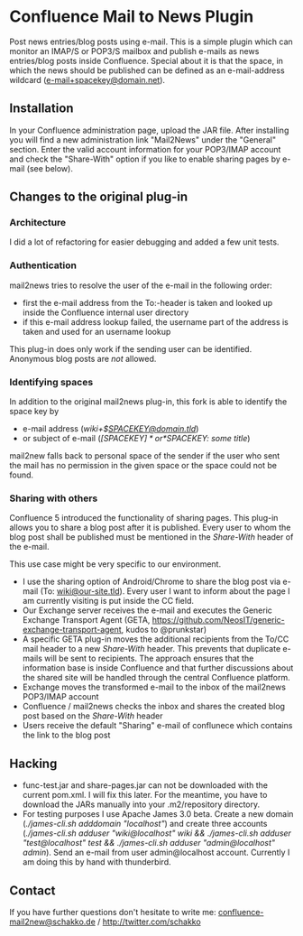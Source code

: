 # Confluence Mail to News Plugin
Post news entries/blog posts using e-mail. 
This is a simple plugin which can monitor an IMAP/S or POP3/S mailbox and publish e-mails as news entries/blog posts inside Confluence. 
Special about it is that the space, in which the news should be published can be defined as an e-mail-address wildcard (e-mail+spacekey@domain.net).

## Installation
In your Confluence administration page, upload the JAR file.
After installing you will find a new administration link "Mail2News" under the "General" section. Enter the valid account information for your POP3/IMAP account and check the "Share-With" option if you like to enable sharing pages by e-mail (see below).

## Changes to the original plug-in
### Architecture
I did a lot of refactoring for easier debugging and added a few unit tests.

### Authentication
mail2news tries to resolve the user of the e-mail in the following order:
* first the e-mail address from the To:-header is taken and looked up inside the Confluence internal user directory
* if this e-mail address lookup failed, the username part of the address is taken and used for an username lookup

This plug-in does only work if the sending user can be identified. Anonymous blog posts are _not_ allowed.

### Identifying spaces
In addition to the original mail2news plug-in, this fork is able to identify the space key by
* e-mail address (*wiki+$SPACEKEY@domain.tld*)
* or subject of e-mail (*[$SPACEKEY]* or *$SPACEKEY: some title*)

mail2new falls back to personal space of the sender if the user who sent the mail has no permission in the given space or the space could not be found.
 
### Sharing with others
Confluence 5 introduced the functionality of sharing pages. This plug-in allows you to share a blog post after it is published.
Every user to whom the blog post shall be published must be mentioned in the *Share-With* header of the e-mail. 

This use case might be very specific to our environment.
- I use the sharing option of Android/Chrome to share the blog post via e-mail (To: wiki@our-site.tld). Every user I want to inform about the page I am currently visiting is put inside the CC field.
- Our Exchange server receives the e-mail and executes the Generic Exchange Transport Agent (GETA, https://github.com/NeosIT/generic-exchange-transport-agent, kudos to @prunkstar)
- A specific GETA plug-in moves the additional recipients from the To/CC mail header to a new *Share-With* header. This prevents that duplicate e-mails will be sent to recipients. The approach ensures that the information base is inside Confluence and that further discussions about the shared site will be handled through the central Confluence platform.
- Exchange moves the transformed e-mail to the inbox of the mail2news POP3/IMAP account
- Confluence / mail2news checks the inbox and shares the created blog post based on the *Share-With* header
- Users receive the default "Sharing" e-mail of conflunece which contains the link to the blog post

## Hacking
- func-test.jar and share-pages.jar can not be downloaded with the current pom.xml. I will fix this later. For the meantime, you have to download the JARs manually into your .m2/repository directory.
- For testing purposes I use Apache James 3.0 beta. Create a new domain (*./james-cli.sh adddomain "localhost"*) and create three accounts (*./james-cli.sh adduser "wiki@localhost" wiki && ./james-cli.sh adduser "test@localhost" test && ./james-cli.sh adduser "admin@localhost" admin*). Send an e-mail from user admin@localhost account. Currently I am doing this by hand with thunderbird.
 
## Contact
If you have further questions don't hesitate to write me: confluence-mail2new@schakko.de / http://twitter.com/schakko
